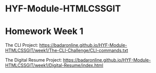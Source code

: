 # HYF-Module-HTMLCSSGIT
# Homework Week 1
The CLI Project: https://badaronline.github.io/HYF-Module-HTMLCSSGIT/week1/The-CLI-Challenge/CLI-commands.txt

The Digital Resume Project: https://badaronline.github.io/HYF-Module-HTMLCSSGIT/week1/Digital-Resume/index.html

